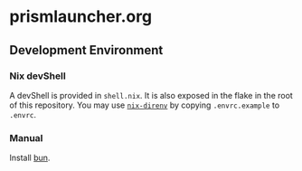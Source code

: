 # prismlauncher.org

## Development Environment

### Nix devShell

A devShell is provided in `shell.nix`. It is also exposed in the flake in the
root of this repository. You may use [`nix-direnv`][nix-direnv] by copying
`.envrc.example` to `.envrc`.

### Manual

Install [bun][bun-landing-page].

[bun-landing-page]: https://bun.sh/
[nix-direnv]: https://github.com/nix-community/nix-direnv
